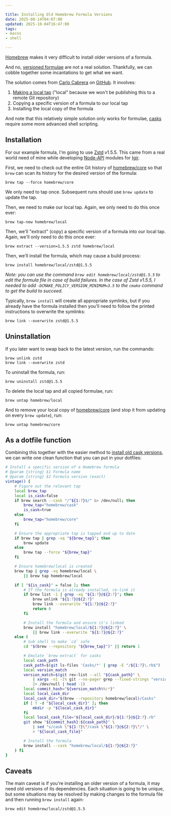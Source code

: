 ```yaml
---

title: Installing Old Homebrew Formula Versions
date: 2025-08-14T04:07:00
updated: 2025-10-04T16:47:00
tags:
- macos
- shell

---
```


[Homebrew](https://brew.sh/) makes it very difficult to install older versions of a formula.

And no, [versioned formulae](https://docs.brew.sh/Versions) are not a real solution. Thankfully, we can cobble together some incantations to get what we want.

The solution comes from [Carlo Cabrera](https://github.com/carlocab) on [GitHub](https://github.com/orgs/Homebrew/discussions/2941#discussioncomment-2155711). It involves:

1. [Making a local tap](https://docs.brew.sh/How-to-Create-and-Maintain-a-Tap) ("local" because we won't be publishing this to a remote Git repository)
2. Copying a specific version of a formula to our local tap
3. Installing the local copy of the formula

And note that this relatively simple solution only works for formulae, [casks](/blog/installing-old-homebrew-cask-versions) require some more advanced shell scripting.

## Installation

For our example formula, I'm going to use [Zstd](https://github.com/facebook/zstd) v1.5.5. This came from a real world need of mine while developing [Node-API](https://nodejs.org/api/n-api.html) modules for [Igir](https://igir.io/).

First, we need to check out the entire Git history of [homebrew/core](https://github.com/Homebrew/homebrew-core) so that `brew` can scan its history for the desired version of the formula:

```shell
brew tap --force homebrew/core
```

We only need to tap once. Subsequent runs should use `brew update` to update the tap.

Then, we need to make our local tap. Again, we only need to do this once ever:

```shell
brew tap-new homebrew/local
```

Then, we'll "extract" (copy) a specific version of a formula into our local tap. Again, we'll only need to do this once ever:

```shell
brew extract --version=1.5.5 zstd homebrew/local
```

Then, we'll install the formula, which may cause a build process:

```shell
brew install homebrew/local/zstd@1.5.5
```

_Note: you can use the command `brew edit homebrew/local/zstd@1.5.5` to edit the formula file in case of build failures. In the case of Zstd v1.5.5, I needed to add `-DCMAKE_POLICY_VERSION_MINIMUM=3.5` to the `cmake` command to get the build to succeed._

Typically, `brew install` will create all appropriate symlinks, but if you already have the formula installed then you'll need to follow the printed instructions to overwrite the symlinks:

```shell
brew link --overwrite zstd@1.5.5
```

## Uninstallation

If you later want to swap back to the latest version, run the commands:

```shell
brew unlink zstd
brew link --overwrite zstd
```

To uninstall the formula, run:

```shell
brew uninstall zstd@1.5.5
```

To delete the local tap and all copied formulae, run:

```shell
brew untap homebrew/local
```

And to remove your local copy of [homebrew/core](https://github.com/Homebrew/homebrew-core) (and stop it from updating on every `brew update`), run:

```shell
brew untap homebrew/core
```

## As a dotfile function

Combining this together with the easier method to [install old cask versions](/blog/installing-old-homebrew-cask-versions), we can write one clean function that you can put in your dotfiles:

```bash
# Install a specific version of a Homebrew formula
# @param {string} $1 Formula name
# @param {string} $2 Formula version (exact)
vintage() {
    # Figure out the relevant tap
    local brew_tap
    local is_cask=false
    if brew search --cask "/^${1:?}$/" &> /dev/null; then
        brew_tap="homebrew/cask"
        is_cask=true
    else
        brew_tap="homebrew/core"
    fi

    # Ensure the appropriate tap is tapped and up to date
    if brew tap | grep -xq "${brew_tap}"; then
        brew update
    else
        brew tap --force "${brew_tap}"
    fi

    # Ensure homebrew/local is created
    brew tap | grep -xq homebrew/local \
        || brew tap homebrew/local

    if [ "${is_cask}" = false ]; then
        # If the formula is already installed, re-link it
        if brew list -1 | grep -xq "${1:?}@${2:?}"; then
            brew unlink "${1:?}@${2:?}"
            brew link --overwrite "${1:?}@${2:?}"
            return 0
        fi

        # Install the formula and ensure it's linked
        brew install "homebrew/local/${1:?}@${2:?}" \
            || brew link --overwrite "${1:?}@${2:?}"
    else (
        # Sub shell to make `cd` safe
        cd "$(brew --repository "${brew_tap}")" || return 1

        # Emulate `brew extract` for casks
        local cask_path
        cask_path=$(git ls-files 'Casks/*' | grep -E "/${1:?}\.rb$")
        local version_match
        version_match=$(git rev-list --all "${cask_path}" \
            | xargs -n1 -I% git --no-pager grep --fixed-strings "version \"${2:?}\"" % -- "${cask_path}" \
            2> /dev/null | head -1)
        local commit_hash="${version_match%%:*}"
        local local_cask_dir
        local_cask_dir="$(brew --repository homebrew/local)/Casks"
        if [ ! -d "${local_cask_dir}" ]; then
            mkdir -p "${local_cask_dir}"
        fi
        local local_cask_file="${local_cask_dir}/${1:?}@${2:?}.rb"
        git show "${commit_hash}:${cask_path}" \
            | sed "s/cask \"${1:?}\"/cask \"${1:?}@${2:?}\"/" \
            > "${local_cask_file}"

        # Install the formula
        brew install --cask "homebrew/local/${1:?}@${2:?}"
    ) fi
}
```

## Caveats

The main caveat is if you're installing an older version of a formula, it may need old versions of its dependencies. Each situation is going to be unique, but some situations may be resolved by making changes to the formula file and then running `brew install` again:

```shell
brew edit homebrew/local/zstd@1.5.5
```
<!--stackedit_data:
eyJoaXN0b3J5IjpbMTExMTQ3MTYxNV19
-->